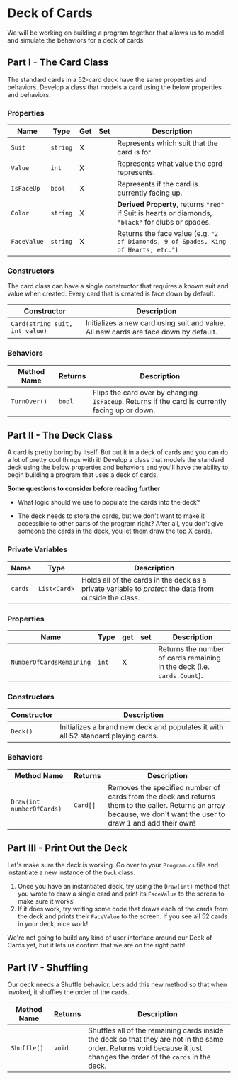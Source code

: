 # Deck of Cards

We will be working on building a program together that allows us to model and simulate the behaviors 
for a deck of cards.

## Part I - The Card Class

The standard cards in a 52-card deck have the same properties and behaviors. Develop a class that models
a card using the below properties and behaviors.

### Properties

| Name | Type | Get | Set | Description |
|------|--------|-----|-----|-------------|
| `Suit` | `string` | X | | Represents which suit that the card is for. |  
| `Value` | `int` | X | | Represents what value the card represents. |
| `IsFaceUp` | `bool` | X | | Represents if the card is currently facing up. |
| `Color` | `string` | X | | **Derived Property**, returns `"red"` if Suit is hearts or diamonds, `"black"` for clubs or spades. |
| `FaceValue` | `string` | X | | Returns the face value (e.g. `"2 of Diamonds, 9 of Spades, King of Hearts, etc."`) |


### Constructors

The card class can have a single constructor that requires a known suit and value when created. Every card that is created is face down by default.

| Constructor | Description | 
|-------------|-------------|
| `Card(string suit, int value)`| Initializes a new card using suit and value. All new cards are face down by default. |


### Behaviors

| Method Name | Returns | Description |
|-------------|---------|-------------|
| `TurnOver()`| `bool`    | Flips the card over by changing `IsFaceUp`. Returns if the card is currently facing up or down. |

<p style="page-break-before: always;"></p>

## Part II - The Deck Class

A card is pretty boring by itself. But put it in a deck of cards and you can do a lot of pretty cool things with it!
Develop a class that models the standard deck using the below properties and behaviors and you'll have the ability to begin 
building a program that uses a deck of cards.

**Some questions to consider before reading further**

- What logic should we use to populate the cards into the deck?

- The deck needs to store the cards, but we don't want to make it accessible to other parts of the program right? After all, you don't give someone the cards in the deck, you let them draw the top X cards. 

### Private Variables

| Name | Type | Description |
|------|------|-------------|
| `cards` | `List<Card>` | Holds all of the cards in the deck as a private variable to *protect* the data from outside the class. |

### Properties

| Name | Type | get | set | Description |
|------|---------|-----|-----|-------------|
| `NumberOfCardsRemaining` | `int` | X | | Returns the number of cards remaining in the deck (i.e. `cards.Count`). |


### Constructors

| Constructor | Description | 
|-------------|-------------|
| `Deck()`| Initializes a brand new deck and populates it with all 52 standard playing cards. |

### Behaviors

| Method Name | Returns | Description |
|-------------|---------|-------------|
| `Draw(int numberOfCards)` | `Card[]` | Removes the specified number of cards from the deck and returns them to the caller. Returns an array because, we don't want the user to draw 1 and add their own! |

<p style="page-break-before: always;"></p>

## Part III - Print Out the Deck

Let's make sure the deck is working. Go over to your `Program.cs` file and instantiate a new instance of the `Deck` class.

1. Once you have an instantiated deck, try using the `Draw(int)` method that you wrote to draw a single card and print its `FaceValue` to the screen to make sure it works!
2. If it does work, try writing some code that draws each of the cards from the deck and prints their `FaceValue` to the screen. If you see all 52 cards in your deck, nice work!

We're not going to build any kind of user interface around our Deck of Cards yet, but it lets us confirm that we are on the right path!


## Part IV - Shuffling

Our deck needs a Shuffle behavior. Lets add this new method so that when invoked, it shuffles the order of the cards.

| Method Name | Returns | Description |
|-------------|---------|-------------|
| `Shuffle()`| `void`    | Shuffles all of the remaining cards inside the deck so that they are not in the same order. Returns void because it just changes the order of the `cards` in the deck.|

